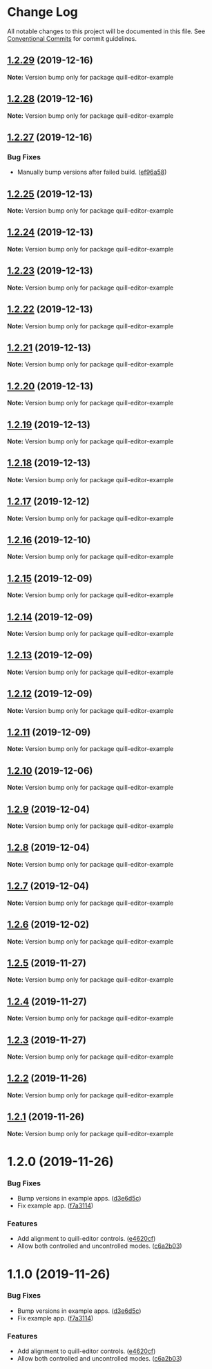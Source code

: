 # Change Log

All notable changes to this project will be documented in this file.
See [Conventional Commits](https://conventionalcommits.org) for commit guidelines.

## [1.2.29](https://git.faithlife.dev/Logos/FaithlifeEquipment/compare/quill-editor-example@1.2.28...quill-editor-example@1.2.29) (2019-12-16)

**Note:** Version bump only for package quill-editor-example





## [1.2.28](https://git.faithlife.dev/Logos/FaithlifeEquipment/compare/quill-editor-example@1.2.27...quill-editor-example@1.2.28) (2019-12-16)

**Note:** Version bump only for package quill-editor-example





## [1.2.27](https://git.faithlife.dev/Logos/FaithlifeEquipment/compare/quill-editor-example@1.2.25...quill-editor-example@1.2.27) (2019-12-16)


### Bug Fixes

* Manually bump versions after failed build. ([ef96a58](https://git.faithlife.dev/Logos/FaithlifeEquipment/commits/ef96a582c0d879f8206121abc6ee7b5a86936b65))





## [1.2.25](https://git.faithlife.dev/Logos/FaithlifeEquipment/compare/quill-editor-example@1.2.24...quill-editor-example@1.2.25) (2019-12-13)

**Note:** Version bump only for package quill-editor-example





## [1.2.24](https://git.faithlife.dev/Logos/FaithlifeEquipment/compare/quill-editor-example@1.2.23...quill-editor-example@1.2.24) (2019-12-13)

**Note:** Version bump only for package quill-editor-example





## [1.2.23](https://git.faithlife.dev/Logos/FaithlifeEquipment/compare/quill-editor-example@1.2.22...quill-editor-example@1.2.23) (2019-12-13)

**Note:** Version bump only for package quill-editor-example





## [1.2.22](https://git.faithlife.dev/Logos/FaithlifeEquipment/compare/quill-editor-example@1.2.21...quill-editor-example@1.2.22) (2019-12-13)

**Note:** Version bump only for package quill-editor-example





## [1.2.21](https://git.faithlife.dev/Logos/FaithlifeEquipment/compare/quill-editor-example@1.2.20...quill-editor-example@1.2.21) (2019-12-13)

**Note:** Version bump only for package quill-editor-example





## [1.2.20](https://git.faithlife.dev/Logos/FaithlifeEquipment/compare/quill-editor-example@1.2.19...quill-editor-example@1.2.20) (2019-12-13)

**Note:** Version bump only for package quill-editor-example





## [1.2.19](https://git.faithlife.dev/Logos/FaithlifeEquipment/compare/quill-editor-example@1.2.18...quill-editor-example@1.2.19) (2019-12-13)

**Note:** Version bump only for package quill-editor-example





## [1.2.18](https://git.faithlife.dev/Logos/FaithlifeEquipment/compare/quill-editor-example@1.2.17...quill-editor-example@1.2.18) (2019-12-13)

**Note:** Version bump only for package quill-editor-example





## [1.2.17](https://git.faithlife.dev/Logos/FaithlifeEquipment/compare/quill-editor-example@1.2.16...quill-editor-example@1.2.17) (2019-12-12)

**Note:** Version bump only for package quill-editor-example





## [1.2.16](https://git.faithlife.dev/Logos/FaithlifeEquipment/compare/quill-editor-example@1.2.15...quill-editor-example@1.2.16) (2019-12-10)

**Note:** Version bump only for package quill-editor-example





## [1.2.15](https://git.faithlife.dev/Logos/FaithlifeEquipment/compare/quill-editor-example@1.2.14...quill-editor-example@1.2.15) (2019-12-09)

**Note:** Version bump only for package quill-editor-example





## [1.2.14](https://git.faithlife.dev/Logos/FaithlifeEquipment/compare/quill-editor-example@1.2.13...quill-editor-example@1.2.14) (2019-12-09)

**Note:** Version bump only for package quill-editor-example





## [1.2.13](https://git.faithlife.dev/Logos/FaithlifeEquipment/compare/quill-editor-example@1.2.12...quill-editor-example@1.2.13) (2019-12-09)

**Note:** Version bump only for package quill-editor-example





## [1.2.12](https://git.faithlife.dev/Logos/FaithlifeEquipment/compare/quill-editor-example@1.2.11...quill-editor-example@1.2.12) (2019-12-09)

**Note:** Version bump only for package quill-editor-example





## [1.2.11](https://git.faithlife.dev/Logos/FaithlifeEquipment/compare/quill-editor-example@1.2.10...quill-editor-example@1.2.11) (2019-12-09)

**Note:** Version bump only for package quill-editor-example





## [1.2.10](https://git.faithlife.dev/Logos/FaithlifeEquipment/compare/quill-editor-example@1.2.9...quill-editor-example@1.2.10) (2019-12-06)

**Note:** Version bump only for package quill-editor-example





## [1.2.9](https://git.faithlife.dev/Logos/FaithlifeEquipment/compare/quill-editor-example@1.2.8...quill-editor-example@1.2.9) (2019-12-04)

**Note:** Version bump only for package quill-editor-example





## [1.2.8](https://git.faithlife.dev/Logos/FaithlifeEquipment/compare/quill-editor-example@1.2.7...quill-editor-example@1.2.8) (2019-12-04)

**Note:** Version bump only for package quill-editor-example





## [1.2.7](https://git.faithlife.dev/Logos/FaithlifeEquipment/compare/quill-editor-example@1.2.6...quill-editor-example@1.2.7) (2019-12-04)

**Note:** Version bump only for package quill-editor-example





## [1.2.6](https://git.faithlife.dev/Logos/FaithlifeEquipment/compare/quill-editor-example@1.2.5...quill-editor-example@1.2.6) (2019-12-02)

**Note:** Version bump only for package quill-editor-example





## [1.2.5](https://git.faithlife.dev/Logos/FaithlifeEquipment/compare/quill-editor-example@1.2.4...quill-editor-example@1.2.5) (2019-11-27)

**Note:** Version bump only for package quill-editor-example





## [1.2.4](https://git.faithlife.dev/Logos/FaithlifeEquipment/compare/quill-editor-example@1.2.3...quill-editor-example@1.2.4) (2019-11-27)

**Note:** Version bump only for package quill-editor-example





## [1.2.3](https://git.faithlife.dev/Logos/FaithlifeEquipment/compare/quill-editor-example@1.2.2...quill-editor-example@1.2.3) (2019-11-27)

**Note:** Version bump only for package quill-editor-example





## [1.2.2](https://git.faithlife.dev/Logos/FaithlifeEquipment/compare/quill-editor-example@1.2.1...quill-editor-example@1.2.2) (2019-11-26)

**Note:** Version bump only for package quill-editor-example





## [1.2.1](https://git.faithlife.dev/Logos/FaithlifeEquipment/compare/quill-editor-example@1.2.0...quill-editor-example@1.2.1) (2019-11-26)

**Note:** Version bump only for package quill-editor-example





# 1.2.0 (2019-11-26)


### Bug Fixes

* Bump versions in example apps. ([d3e6d5c](https://git.faithlife.dev/Logos/FaithlifeEquipment/commits/d3e6d5c22c02d9ee62db603a4fabeb1aa47ef132))
* Fix example app. ([f7a3114](https://git.faithlife.dev/Logos/FaithlifeEquipment/commits/f7a3114262470a2fbf5fe788433d9d0e1ba750c3))


### Features

* Add alignment to quill-editor controls. ([e4620cf](https://git.faithlife.dev/Logos/FaithlifeEquipment/commits/e4620cf81b5f2305aa1c18fb21ad3ea60e9236f5))
* Allow both controlled and uncontrolled modes. ([c6a2b03](https://git.faithlife.dev/Logos/FaithlifeEquipment/commits/c6a2b0308faf5aa382b553043b6b407c137b3f72))





# 1.1.0 (2019-11-26)


### Bug Fixes

* Bump versions in example apps. ([d3e6d5c](https://git.faithlife.dev/Logos/FaithlifeEquipment/commits/d3e6d5c22c02d9ee62db603a4fabeb1aa47ef132))
* Fix example app. ([f7a3114](https://git.faithlife.dev/Logos/FaithlifeEquipment/commits/f7a3114262470a2fbf5fe788433d9d0e1ba750c3))


### Features

* Add alignment to quill-editor controls. ([e4620cf](https://git.faithlife.dev/Logos/FaithlifeEquipment/commits/e4620cf81b5f2305aa1c18fb21ad3ea60e9236f5))
* Allow both controlled and uncontrolled modes. ([c6a2b03](https://git.faithlife.dev/Logos/FaithlifeEquipment/commits/c6a2b0308faf5aa382b553043b6b407c137b3f72))
